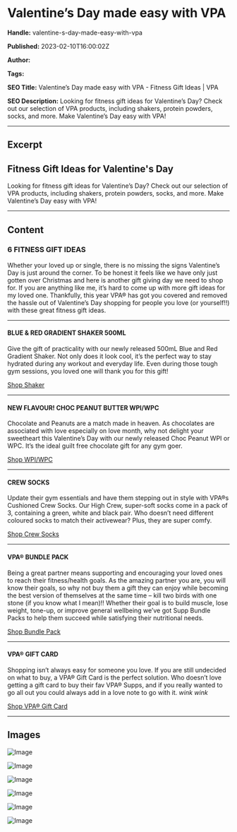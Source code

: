 # Valentine’s Day made easy with VPA

**Handle:** valentine-s-day-made-easy-with-vpa

**Published:** 2023-02-10T16:00:02Z

**Author:**  

**Tags:** 

**SEO Title:** Valentine’s Day made easy with VPA - Fitness Gift Ideas | VPA

**SEO Description:** Looking for fitness gift ideas for Valentine’s Day? Check out our selection of VPA products, including shakers, protein powders, socks, and more. Make Valentine’s Day easy with VPA!

---

## Excerpt

## Fitness Gift Ideas for Valentine's Day

Looking for fitness gift ideas for Valentine’s Day? Check out our selection of VPA products, including shakers, protein powders, socks, and more. Make Valentine’s Day easy with VPA!

---

## Content

### 6 FITNESS GIFT IDEAS

Whether your loved up or single, there is no missing the signs Valentine’s Day is just around the corner. To be honest it feels like we have only just gotten over Christmas and here is another gift giving day we need to shop for. If you are anything like me, it’s hard to come up with more gift ideas for my loved one. Thankfully, this year VPA® has got you covered and removed the hassle out of Valentine’s Day shopping for people you love (or yourself!!) with these great fitness gift ideas.

---

#### BLUE & RED GRADIENT SHAKER 500ML

Give the gift of practicality with our newly released 500mL Blue and Red Gradient Shaker. Not only does it look cool, it’s the perfect way to stay hydrated during any workout and everyday life. Even during those tough gym sessions, you loved one will thank you for this gift!

[Shop Shaker](https://www.vpa.com.au/products/vpa-gradient-shaker-500ml)

---

#### NEW FLAVOUR! CHOC PEANUT BUTTER WPI/WPC

Chocolate and Peanuts are a match made in heaven. As chocolates are associated with love especially on love month, why not delight your sweetheart this Valentine’s Day with our newly released Choc Peanut WPI or WPC. It’s the ideal guilt free chocolate gift for any gym goer.

[Shop WPI/WPC](https://www.vpa.com.au/collections/protein-powder)

---

#### CREW SOCKS

Update their gym essentials and have them stepping out in style with VPA®s Cushioned Crew Socks. Our High Crew, super-soft socks come in a pack of 3, containing a green, white and black pair. Who doesn’t need different coloured socks to match their activewear? Plus, they are super comfy.

[Shop Crew Socks](https://www.vpa.com.au/products/vpa-crew-socks-3-pack)

---

#### VPA® BUNDLE PACK

Being a great partner means supporting and encouraging your loved ones to reach their fitness/health goals. As the amazing partner you are, you will know their goals, so why not buy them a gift they can enjoy while becoming the best version of themselves at the same time – kill two birds with one stone (if you know what I mean)!! Whether their goal is to build muscle, lose weight, tone-up, or improve general wellbeing we’ve got Supp Bundle Packs to help them succeed while satisfying their nutritional needs.

[Shop Bundle Pack](https://www.vpa.com.au/collections/packs-and-bundles)

---

#### VPA® GIFT CARD

Shopping isn’t always easy for someone you love. If you are still undecided on what to buy, a VPA® Gift Card is the perfect solution. Who doesn’t love getting a gift card to buy their fav VPA® Supps, and if you really wanted to go all out you could always add in a love note to go with it. *wink wink*

[Shop VPA® Gift Card](https://www.vpa.com.au/products/gift-card)

---

## Images

![Image](undefined)

![Image](undefined)

![Image](undefined)

![Image](undefined)

![Image](undefined)

![Image](undefined)

